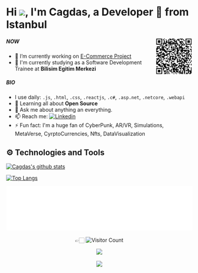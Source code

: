 
<!--
**cagdasaydemir/cagdasAydemir** is a ✨ _special_ ✨ repository because its `README.md` (this file) appears on your GitHub profile.

Here are some ideas to get you started:

- 🔭 I’m currently working on ...
- 🌱 I’m currently learning ...
- 👯 I’m looking to collaborate on ...
- 🤔 I’m looking for help with ...
- 💬 Ask me about ...
- 📫 How to reach me: ...
- 😄 Pronouns: ...
- ⚡ Fun fact: ...
-->
<h1> Hi <img src="https://media.giphy.com/media/hvRJCLFzcasrR4ia7z/giphy.gif" width="28">,  I'm Cagdas,  a Developer 🚀 from Istanbul</h1>

<img align="right" height="100px" src="https://github.com/cagdasaydemir/cagdasAydemir/blob/main/cagdas-lin-qr.jpg" alt="cagdasaydemir linkedinQR">

##### NOW

- 🔭 I’m currently working on [E-Commerce Project](https://github.com/yucedemirayak/e-Commerce-React)
- 🌱 I'm currently studying as a Software Development Trainee at **Bilisim Egitim Merkezi**

##### BIO

-  I use daily: `.js`, `.html`, `.css`, `.reactjs`, `.c#`, `.asp.net`, `.netcore`, `.webapi` 
- 🌱 Learning all about **Open Source**
- 💬 Ask me about anything an everything.
- 📫 Reach me:  [![Linkedin](https://img.shields.io/badge/linked-in-369?style=flat-square&logo=linkedin&logoColor=white&color=blue)](https://www.linkedin.com/in/cagdasaydemir/)
- ⚡️ Fun fact: I'm a huge fan of CyberPunk, AR/VR, Simulations, MetaVerse, CyrptoCurrencies, Nfts, DataVisualization

<h2> ⚙️  Technologies and Tools </h2>


[![Cagdas's github stats](https://github-readme-stats.vercel.app/api?username=cagdasaydemir&show_icons=true&hide_border=true&theme=tokyonight)](https://github.com/cagdasaydemir)
  
 [![Top Langs](https://github-readme-stats.vercel.app/api/top-langs/?username=cagdasaydemir&layout=compact&langs_count=7&theme=cobalt)](https://github.com/cagdasaydemir/github-readme-stats)

  
<img height="120" alt="Thanks for visiting me" width="100%" src="https://github.com/cagdasaydemir/cagdasaydemir/blob/main/slide.svg" />


<div align="center">

👉🏻 ![Visitor Count](https://profile-counter.glitch.me/cagdasaydemir/count.svg)

![](https://komarev.com/ghpvc/?username=cagdasaydemir&style=flat-square&label=Views)

![](https://badges.pufler.dev/visits/cagdasaydemir/cagdasaydemir?color=black&logo=github&style=flat-square)

  
  </div>
